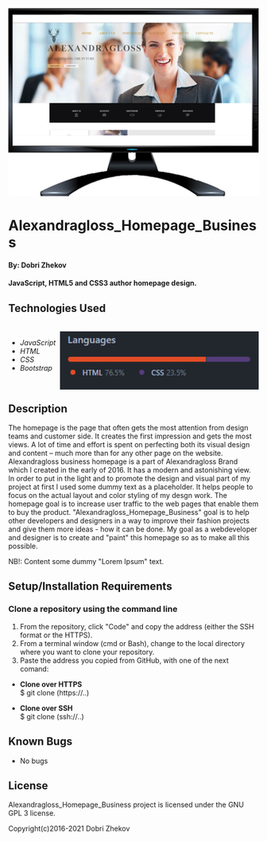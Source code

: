 <img align="justify" alt="chart" width="950px" src="https://github.com/zhekovdobri/zhekovdobri/blob/0615a655bacf30bec3458dbc6cf28de142ff89da/LandingPage_Business_preview_1200px.gif">

# Alexandragloss_Homepage_Business

#### By: Dobri Zhekov

#### JavaScript, HTML5 and CSS3 author homepage design.

## Technologies Used

<div class=pull-left>

</div>
&nbsp;&nbsp;&nbsp;&nbsp;&nbsp;&nbsp;&nbsp;&nbsp;&nbsp;&nbsp;&nbsp;&nbsp;&nbsp;&nbsp;&nbsp;
<div class=pull-right>
<img align="right" alt="chart" width="400px" src="https://github.com/zhekovdobri/Alexandragloss_Homepage_Business/blob/5b2b6f9755ae37ec11b2170459a83587f5659cc1/assets/img/Alexandragloss_Hopage_Business_Language_chart.png">
</div>

* _JavaScript_
* _HTML_
* _CSS_
* _Bootstrap_

<br />

## Description
The homepage is the page that often gets the most attention from design teams and customer side. It creates the first impression and gets the most views. A lot of time and effort is spent on perfecting both its visual design and content &ndash; much more than for any other page on the website. Alexandragloss business homepage is a part of Alexandragloss Brand which I created in the early of 2016. It has a modern and astonishing view. In order to put in the light and to promote the design and visual part of my project at first I used some dummy text as a placeholder. It helps people to focus on the actual layout and color styling of my desgn work. The homepage goal is to increase user traffic to the web pages that enable them to buy the product. "Alexandragloss_Homepage_Business" goal is to help other developers and designers in a way to improve their fashion projects and give them more ideas - how it can be done. My goal as а webdeveloper and designer is to create and "paint" this homepage so as to make all this possible.

NB!: Content some dummy "Lorem Ipsum" text.   

## Setup/Installation Requirements

### Clone a repository using the command line 

1. From the repository, click "Code" and copy the address (either the SSH format or the HTTPS). 
2. From a terminal window (cmd or Bash), change to the local directory where you want to clone your repository.
3. Paste the address you copied from GitHub, with one of the next comand:

* **Clone over HTTPS**<br>
  $ git clone (https://..)
  
* **Clone over SSH**<br>
  $ git clone (ssh://..)

## Known Bugs

* No bugs

## License

Alexandragloss_Homepage_Business project is licensed under the GNU GPL 3 license.

Copyright(c)2016-2021 Dobri Zhekov

